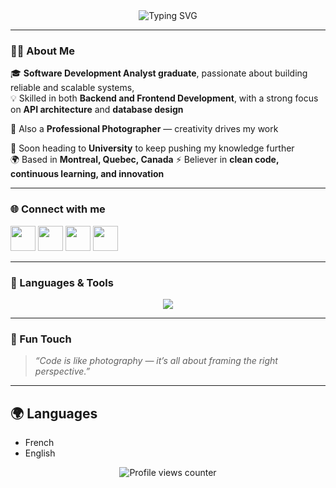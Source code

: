 <!-- 🎯 GITHUB PROFILE README - ADAM BRILLON -->

<!-- HEADER -->
<div align="center">
  <img src="https://readme-typing-svg.herokuapp.com?font=Fira+Code&size=28&pause=1000&color=00C4FF&center=true&vCenter=true&width=650&lines=Hi+👋,+I'm+Adam!;Software+Development+Analyst+Graduate;Full-Stack+Developer+%26+Photographer;" alt="Typing SVG"/>
</div>


---

### 👨‍💻 About Me  
🎓 **Software Development Analyst graduate**, passionate about building reliable and scalable systems,  
💡 Skilled in both **Backend and Frontend Development**, with a strong focus on **API architecture** and **database design**

📸 Also a **Professional Photographer** — creativity drives my work  

🎯 Soon heading to **University** to keep pushing my knowledge further  
🌍 Based in **Montreal, Quebec, Canada**
⚡ Believer in **clean code, continuous learning, and innovation**

---

### 🌐 Connect with me  
<p align="left">
  <a href="https://codepen.io/brillonadam" target="_blank"><img src="https://skillicons.dev/icons?i=codepen" height="40"/></a>
  <a href="https://twitter.com/_admx_" target="_blank"><img src="https://skillicons.dev/icons?i=twitter" height="40"/></a>
  <a href="https://www.linkedin.com/in/adambrillon/" target="_blank"><img src="https://skillicons.dev/icons?i=linkedin" height="40"/></a>
  <a href="https://instagram.com/adm.focus" target="_blank"><img src="https://skillicons.dev/icons?i=instagram" height="40"/></a>
</p>

---

### 🧰 Languages & Tools  
<p align="center">
  <img src="https://skillicons.dev/icons?i=html,css,js,ts,php,nodejs,express,java,python,kotlin,react,nextjs,angular,tailwind,sass,bootstrap,mongodb,mysql,postgres,git,figma,ps,androidstudio,vscode" />
</p>

---

### 🎨 Fun Touch  
> *“Code is like photography — it’s all about framing the right perspective.”*

---

## 🌍 Languages
- French  
- English  

<div align="center">
  <img src="https://komarev.com/ghpvc/?username=brillonadam&label=Profile+Views&color=00C4FF&style=flat-square" alt="Profile views counter"/>
</div>
